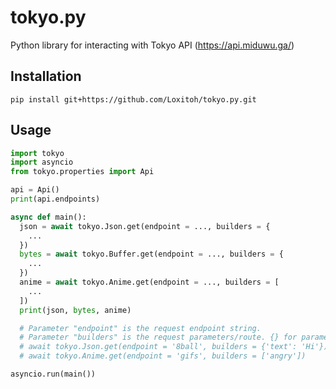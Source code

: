 # tokyo.py
Python library for interacting with Tokyo API (https://api.miduwu.ga/)

## Installation
`pip install git+https://github.com/Loxitoh/tokyo.py.git`

## Usage
```py
import tokyo
import asyncio
from tokyo.properties import Api

api = Api()
print(api.endpoints)

async def main():
  json = await tokyo.Json.get(endpoint = ..., builders = {
    ...
  })
  bytes = await tokyo.Buffer.get(endpoint = ..., builders = {
    ...
  })
  anime = await tokyo.Anime.get(endpoint = ..., builders = [
    ...
  ])
  print(json, bytes, anime)

  # Parameter "endpoint" is the request endpoint string.
  # Parameter "builders" is the request parameters/route. {} for parameters, [] for route.
  # await tokyo.Json.get(endpoint = '8ball', builders = {'text': 'Hi'})
  # await tokyo.Anime.get(endpoint = 'gifs', builders = ['angry'])

asyncio.run(main())
```
